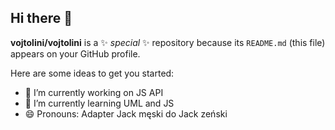 ## Hi there 👋


**vojtolini/vojtolini** is a ✨ _special_ ✨ repository because its `README.md` (this file) appears on your GitHub profile.

Here are some ideas to get you started:

- 🔭 I’m currently working on JS API
- 🌱 I’m currently learning UML and JS
- 😄 Pronouns: Adapter Jack męski do Jack zeński
